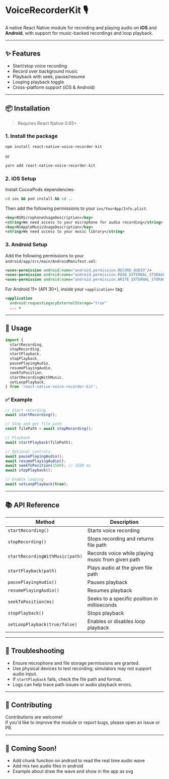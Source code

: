 # VoiceRecorderKit 🎙️

A native React Native module for recording and playing audio on **iOS** and **Android**, with support for music-backed recordings and loop playback.

---

## ✨ Features

- Start/stop voice recording  
- Record over background music  
- Playback with seek, pause/resume  
- Looping playback toggle  
- Cross-platform support (iOS & Android)

---

## 📦 Installation

> Requires React Native 0.65+

### 1. Install the package

```bash
npm install react-native-voice-recorder-kit
```

or

```bash
yarn add react-native-voice-recorder-kit
```

### 2. iOS Setup

Install CocoaPods dependencies:

```bash
cd ios && pod install && cd ..
```

Then add the following permissions to your `ios/YourApp/Info.plist`:

```xml
<key>NSMicrophoneUsageDescription</key>
<string>We need access to your microphone for audio recording</string>
<key>NSAppleMusicUsageDescription</key>
<string>We need access to your music library</string>
```

### 3. Android Setup

Add the following permissions to your `android/app/src/main/AndroidManifest.xml`:

```xml
<uses-permission android:name="android.permission.RECORD_AUDIO"/>
<uses-permission android:name="android.permission.READ_EXTERNAL_STORAGE"/>
<uses-permission android:name="android.permission.WRITE_EXTERNAL_STORAGE"/>
```

For Android 11+ (API 30+), inside your `<application>` tag:

```xml
<application
  android:requestLegacyExternalStorage="true"
  ... >
```

---

## 📲 Usage

```ts
import {
  startRecording,
  stopRecording,
  startPlayback,
  stopPlayback,
  pausePlayingAudio,
  resumePlayingAudio,
  seekToPosition,
  startRecordingWithMusic,
  setLoopPlayback,
} from 'react-native-voice-recorder-kit';
```

### ✅ Example

```ts
// Start recording
await startRecording();

// Stop and get file path
const filePath = await stopRecording();

// Playback
await startPlayback(filePath);

// Optional controls
await pausePlayingAudio();
await resumePlayingAudio();
await seekToPosition(1500); // 1500 ms
await stopPlayback();

// Enable looping
await setLoopPlayback(true);
```

---

## 📚 API Reference

| Method                               | Description                                         |
|-------------------------------------|-----------------------------------------------------|
| `startRecording()`                  | Starts voice recording                              |
| `stopRecording()`                   | Stops recording and returns file path               |
| `startRecordingWithMusic(path)`    | Records voice while playing music from given path   |
| `startPlayback(path)`              | Plays audio at the given file path                  |
| `pausePlayingAudio()`              | Pauses playback                                     |
| `resumePlayingAudio()`             | Resumes playback                                    |
| `seekToPosition(ms)`               | Seeks to a specific position in milliseconds        |
| `stopPlayback()`                   | Stops playback                                      |
| `setLoopPlayback(true/false)`      | Enables or disables loop playback                   |

---

## 🚧 Troubleshooting

- Ensure microphone and file storage permissions are granted.
- Use physical devices to test recording; simulators may not support audio input.
- If `startPlayback` fails, check the file path and format.
- Logs can help trace path issues or audio playback errors.

---

## 📂 Contributing

Contributions are welcome!  
If you'd like to improve the module or report bugs, please open an issue or PR.

---

## 🪪 Coming Soon!

- Add chunk function on android to read the real time audio wave
- Add mix two audio files in android
- Example about draw the wave and show in the app as svg

